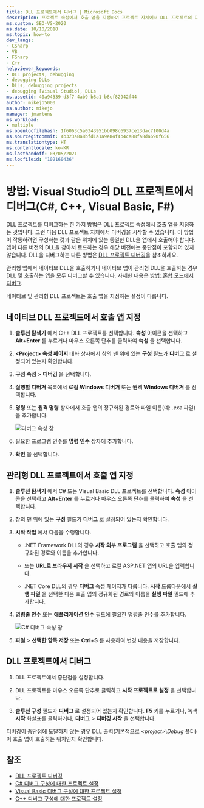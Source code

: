 ```yaml
---
title: DLL 프로젝트에서 디버그 | Microsoft Docs
description: 프로젝트 속성에서 호출 앱을 지정하여 프로젝트 자체에서 DLL 프로젝트의 디버깅을 시작할 수 있습니다. 자세한 내용은 이 문서를 참조하세요.
ms.custom: SEO-VS-2020
ms.date: 10/10/2018
ms.topic: how-to
dev_langs:
- CSharp
- VB
- FSharp
- C++
helpviewer_keywords:
- DLL projects, debugging
- debugging DLLs
- DLLs, debugging projects
- debugging [Visual Studio], DLLs
ms.assetid: 40a94339-d3f7-4ab9-b8a1-b8cf82942f44
author: mikejo5000
ms.author: mikejo
manager: jmartens
ms.workload:
- multiple
ms.openlocfilehash: 1f6063c5a0343951bb098c6937ce13dac7100d4a
ms.sourcegitcommit: 4b323a8a8bfd1a1a9e84f4b4ca88fa8da690f656
ms.translationtype: HT
ms.contentlocale: ko-KR
ms.lasthandoff: 03/05/2021
ms.locfileid: "102160436"
---
```

# <a name="how-to-debug-from-a-dll-project-in-visual-studio-c-c-visual-basic-f"></a>방법: Visual Studio의 DLL 프로젝트에서 디버그(C#, C++, Visual Basic, F#)

DLL 프로젝트를 디버그하는 한 가지 방법은 DLL 프로젝트 속성에서 호출 앱을 지정하는 것입니다. 그런 다음 DLL 프로젝트 자체에서 디버깅을 시작할 수 있습니다. 이 방법이 작동하려면 구성하는 것과 같은 위치에 있는 동일한 DLL을 앱에서 호출해야 합니다. 앱이 다른 버전의 DLL을 찾아서 로드하는 경우 해당 버전에는 중단점이 포함되어 있지 않습니다. DLL을 디버그하는 다른 방법은 [DLL 프로젝트 디버깅](../debugger/debugging-dll-projects.md)을 참조하세요.

관리형 앱에서 네이티브 DLL을 호출하거나 네이티브 앱이 관리형 DLL을 호출하는 경우 DLL 및 호출하는 앱을 모두 디버그할 수 있습니다. 자세한 내용은 [방법: 혼합 모드에서 디버그](../debugger/how-to-debug-in-mixed-mode.md).

네이티브 및 관리형 DLL 프로젝트는 호출 앱을 지정하는 설정이 다릅니다.

## <a name="specify-a-calling-app-in-a-native-dll-project"></a>네이티브 DLL 프로젝트에서 호출 앱 지정

1. **솔루션 탐색기** 에서 C++ DLL 프로젝트를 선택합니다. **속성** 아이콘을 선택하고 **Alt**+**Enter** 를 누르거나 마우스 오른쪽 단추를 클릭하여 **속성** 을 선택합니다.

1. **\<Project> 속성 페이지** 대화 상자에서 창의 맨 위에 있는 **구성** 필드가 **디버그** 로 설정되어 있는지 확인합니다.

1. **구성 속성** > **디버깅** 을 선택합니다.

1. **실행할 디버거** 목록에서 **로컬 Windows 디버거** 또는 **원격 Windows 디버거** 를 선택합니다.

1. **명령** 또는 **원격 명령** 상자에서 호출 앱의 정규화된 경로와 파일 이름(예: *.exe* 파일)을 추가합니다.

   ![디버그 속성 창](../debugger/media/dbg-debugging-properties-dll.png "디버그 속성 창")

1. 필요한 프로그램 인수를 **명령 인수** 상자에 추가합니다.

1. **확인** 을 선택합니다.

## <a name="specify-a-calling-app-in-a-managed-dll-project"></a>관리형 DLL 프로젝트에서 호출 앱 지정

1. **솔루션 탐색기** 에서 C# 또는 Visual Basic DLL 프로젝트를 선택합니다. **속성** 아이콘을 선택하고 **Alt**+**Enter** 를 누르거나 마우스 오른쪽 단추를 클릭하여 **속성** 을 선택합니다.

1. 창의 맨 위에 있는 **구성** 필드가 **디버그** 로 설정되어 있는지 확인합니다.

1. **시작 작업** 에서 다음을 수행합니다.

   - .NET Framework DLL의 경우 **시작 외부 프로그램** 을 선택하고 호출 앱의 정규화된 경로와 이름을 추가합니다.

   - 또는 **URL로 브라우저 시작** 을 선택하고 로컬 ASP.NET 앱의 URL을 입력합니다.

   - .NET Core DLL의 경우 **디버그** 속성 페이지가 다릅니다. **시작** 드롭다운에서 **실행 파일** 을 선택한 다음 호출 앱의 정규화된 경로와 이름을 **실행 파일** 필드에 추가합니다.

1. **명령줄 인수** 또는 **애플리케이션 인수** 필드에 필요한 명령줄 인수를 추가합니다.

   ![C# 디버그 속성 창](../debugger/media/dbg-debugging-properties-dll-csharp.png "C# 디버그 속성 창")

1. **파일** > **선택한 항목 저장** 또는 **Ctrl**+**S** 를 사용하여 변경 내용을 저장합니다.

## <a name="debug-from-the-dll-project"></a>DLL 프로젝트에서 디버그

1. DLL 프로젝트에서 중단점을 설정합니다.

1. DLL 프로젝트를 마우스 오른쪽 단추로 클릭하고 **시작 프로젝트로 설정** 을 선택합니다.

1. **솔루션 구성** 필드가 **디버그** 로 설정되어 있는지 확인합니다. **F5** 키를 누르거나, 녹색 **시작** 화살표를 클릭하거나, **디버그** > **디버깅 시작** 을 선택합니다.

디버깅이 중단점에 도달하지 않는 경우 DLL 출력(기본적으로 *\<project>\Debug* 폴더)이 호출 앱이 호출하는 위치인지 확인합니다.

## <a name="see-also"></a>참조
- [DLL 프로젝트 디버깅](../debugger/debugging-dll-projects.md)
- [C# 디버그 구성에 대한 프로젝트 설정](../debugger/project-settings-for-csharp-debug-configurations.md)
- [Visual Basic 디버그 구성에 대한 프로젝트 설정](../debugger/project-settings-for-a-visual-basic-debug-configuration.md)
- [C++ 디버그 구성에 대한 프로젝트 설정](../debugger/project-settings-for-a-cpp-debug-configuration.md)
